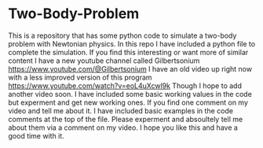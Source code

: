 # Two-Body-Problem
This is a repository that has some python code to simulate a two-body problem with Newtonian physics. In this repo I have included a python file to complete the simulation.
If you find this interesting or want more of similar content I have a new youtube channel called Gilbertsonium
https://www.youtube.com/@Gilbertsonium
I have an old video up right now with a less improved version of this program 
https://www.youtube.com/watch?v=eoL4uXcwl9k
Though I hope to add another video soon. I have included some basic working values in the code but experment and get new working ones. If you find one comment on my video and tell me about it. I have included basic examples in the code comments at the top of the file. Please experment and absoultely tell me about them via a comment on my video. I hope you like this and have a good time with it.

